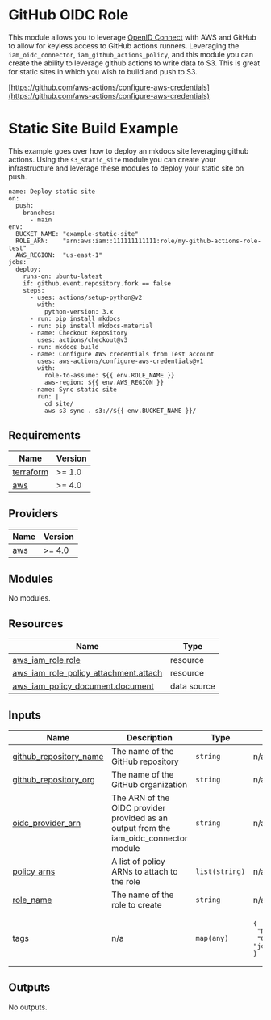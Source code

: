# GitHub OIDC Role

This module allows you to leverage [OpenID Connect](https://openid.net/connect/) with AWS and GitHub to allow for keyless access to GitHub actions runners. Leveraging the `iam_oidc_connector`, `iam_github_actions_policy`, and this module you can create the ability to leverage github actions to write data to S3. This is great for static sites in which you wish to build and push to S3. 

[https://github.com/aws-actions/configure-aws-credentials](https://github.com/aws-actions/configure-aws-credentials)

# Static Site Build Example

This example goes over how to deploy an mkdocs site leveraging github actions. Using the `s3_static_site` module you can create your infrastructure and leverage these modules to deploy your static site on push. 

```
name: Deploy static site
on:
  push:
    branches:
      - main
env:
  BUCKET_NAME: "example-static-site"
  ROLE_ARN:    "arn:aws:iam::111111111111:role/my-github-actions-role-test"
  AWS_REGION:  "us-east-1"
jobs:
  deploy:
    runs-on: ubuntu-latest
    if: github.event.repository.fork == false
    steps:
      - uses: actions/setup-python@v2
        with:
          python-version: 3.x
      - run: pip install mkdocs
      - run: pip install mkdocs-material 
      - name: Checkout Repository
        uses: actions/checkout@v3
      - run: mkdocs build
      - name: Configure AWS credentials from Test account
        uses: aws-actions/configure-aws-credentials@v1
        with:
          role-to-assume: ${{ env.ROLE_NAME }}
          aws-region: ${{ env.AWS_REGION }}
      - name: Sync static site
        run: |
          cd site/
          aws s3 sync . s3://${{ env.BUCKET_NAME }}/
```

<!-- BEGIN_TF_DOCS -->
## Requirements

| Name | Version |
|------|---------|
| <a name="requirement_terraform"></a> [terraform](#requirement\_terraform) | >= 1.0 |
| <a name="requirement_aws"></a> [aws](#requirement\_aws) | >= 4.0 |

## Providers

| Name | Version |
|------|---------|
| <a name="provider_aws"></a> [aws](#provider\_aws) | >= 4.0 |

## Modules

No modules.

## Resources

| Name | Type |
|------|------|
| [aws_iam_role.role](https://registry.terraform.io/providers/hashicorp/aws/latest/docs/resources/iam_role) | resource |
| [aws_iam_role_policy_attachment.attach](https://registry.terraform.io/providers/hashicorp/aws/latest/docs/resources/iam_role_policy_attachment) | resource |
| [aws_iam_policy_document.document](https://registry.terraform.io/providers/hashicorp/aws/latest/docs/data-sources/iam_policy_document) | data source |

## Inputs

| Name | Description | Type | Default | Required |
|------|-------------|------|---------|:--------:|
| <a name="input_github_repository_name"></a> [github\_repository\_name](#input\_github\_repository\_name) | The name of the GitHub repository | `string` | n/a | yes |
| <a name="input_github_repository_org"></a> [github\_repository\_org](#input\_github\_repository\_org) | The name of the GitHub organization | `string` | n/a | yes |
| <a name="input_oidc_provider_arn"></a> [oidc\_provider\_arn](#input\_oidc\_provider\_arn) | The ARN of the OIDC provider provided as an output from the iam\_oidc\_connector module | `string` | n/a | yes |
| <a name="input_policy_arns"></a> [policy\_arns](#input\_policy\_arns) | A list of policy ARNs to attach to the role | `list(string)` | n/a | yes |
| <a name="input_role_name"></a> [role\_name](#input\_role\_name) | The name of the role to create | `string` | n/a | yes |
| <a name="input_tags"></a> [tags](#input\_tags) | n/a | `map(any)` | <pre>{<br>  "Name": "github-actions-role",<br>  "Owner": "johnny"<br>}</pre> | no |

## Outputs

No outputs.
<!-- END_TF_DOCS -->